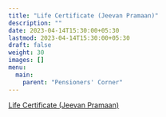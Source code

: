 ```yaml
---
title: "Life Certificate (Jeevan Pramaan)"
description: ""
date: 2023-04-14T15:30:00+05:30
lastmod: 2023-04-14T15:30:00+05:30
draft: false
weight: 30
images: []
menu:
  main:
    parent: "Pensioners' Corner"
---
```


[Life Certificate (Jeevan Pramaan)](/pdf/pension/13.%20%20%20Jeevan%20Pramaan.pdf)
